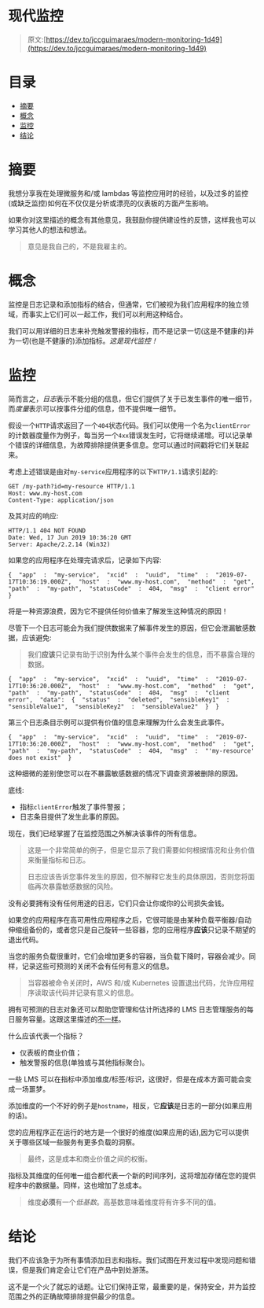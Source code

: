 # 现代监控

> 原文:[https://dev.to/jccguimaraes/modern-monitoring-1d49](https://dev.to/jccguimaraes/modern-monitoring-1d49)

# [](#table-of-contents)目录

*   [摘要](#abstract)
*   [概念](#the-concept)
*   [监控](#monitoring)
*   [结论](#conclusion)

# [](#abstract)摘要

我想分享我在处理微服务和/或 lambdas 等监控应用时的经验，以及过多的监控(或缺乏监控)如何在不仅仅是分析或漂亮的仪表板的方面产生影响。

如果你对这里描述的概念有其他意见，我鼓励你提供建设性的反馈，这样我也可以学习其他人的想法和想法。

> 意见是我自己的，不是我雇主的。

# [](#the-concept)概念

监控是日志记录和添加指标的结合，但通常，它们被视为我们应用程序的独立领域，而事实上它们可以一起工作，我们可以利用这种结合。

我们可以用详细的日志来补充触发警报的指标，而不是记录一切(这是不健康的)并为一切(也是不健康的)添加指标。*这是现代监控！*

# [](#monitoring)监控

简而言之，*日志*表示不能分组的信息，但它们提供了关于已发生事件的唯一细节，而*度量*表示可以按事件分组的信息，但不提供唯一细节。

假设一个`HTTP`请求返回了一个`404`状态代码。我们可以使用一个名为`clientError`的计数器度量作为例子，每当另一个`4xx`错误发生时，它将继续递增。可以记录单个错误的详细信息，为故障排除提供更多信息。您可以通过时间戳将它们关联起来。

考虑上述错误是由对`my-service`应用程序的以下`HTTP/1.1`请求引起的:

```
GET /my-path?id=my-resource HTTP/1.1
Host: www.my-host.com
Content-Type: application/json 
```

及其对应的响应:

```
HTTP/1.1 404 NOT FOUND
Date: Wed, 17 Jun 2019 10:36:20 GMT
Server: Apache/2.2.14 (Win32) 
```

如果您的应用程序在处理完请求后，记录如下内容:

```
{  "app"  :  "my-service",  "xcid"  :  "uuid",  "time"  :  "2019-07-17T10:36:19.000Z",  "host"  :  "www.my-host.com",  "method"  :  "get",  "path"  :  "my-path",  "statusCode"  :  404,  "msg"  :  "client error"  } 
```

将是一种资源浪费，因为它不提供任何价值来了解发生这种情况的原因！

尽管下一个日志可能会为我们提供数据来了解事件发生的原因，但它会泄漏敏感数据，应该避免:

> 我们**应该**只记录有助于识别**为什么**某个事件会发生的信息，而不暴露合理的数据。

```
{  "app"  :  "my-service",  "xcid"  :  "uuid",  "time"  :  "2019-07-17T10:36:20.000Z",  "host"  :  "www.my-host.com",  "method"  :  "get",  "path"  :  "my-path",  "statusCode"  :  404,  "msg"  :  "client error",  "data":  {  "status"  :  "deleted",  "sensibleKey1"  :  "sensibleValue1",  "sensibleKey2"  :  "sensibleValue2"  }  } 
```

第三个日志条目示例可以提供有价值的信息来理解为什么会发生此事件。

```
{  "app"  :  "my-service",  "xcid"  :  "uuid",  "time"  :  "2019-07-17T10:36:20.000Z",  "host"  :  "www.my-host.com",  "method"  :  "get",  "path"  :  "my-path",  "statusCode"  :  404,  "msg"  :  "'my-resource' does not exist"  } 
```

这种细微的差别使您可以在不暴露敏感数据的情况下调查资源被删除的原因。

底线:

*   指标`clientError`触发了事件警报；
*   日志条目提供了发生此事的原因。

现在，我们已经掌握了在监控范围之外解决该事件的所有信息。

> 这是一个非常简单的例子，但是它显示了我们需要如何根据情况和业务价值来衡量指标和日志。
> 
> 日志应该告诉您事件发生的原因，但不解释它发生的具体原因，否则您将面临再次暴露敏感数据的风险。

没有必要拥有没有任何用途的日志，它们只会让你或你的公司损失金钱。

如果您的应用程序在高可用性应用程序之后，它很可能是由某种负载平衡器/自动伸缩组备份的，或者您只是自己旋转一些容器，您的应用程序**应该**只记录不期望的退出代码。

当您的服务负载很重时，它们会增加更多的容器，当负载下降时，容器会减少。同样，记录这些可预测的关闭不会有任何有意义的信息。

> 当容器被命令关闭时，AWS 和/或 Kubernetes 设置退出代码，允许应用程序读取该代码并记录有意义的信息。

拥有可预测的日志对象还可以帮助您管理和估计所选择的 LMS 日志管理服务的每日服务容量。这跟这里描述的[不一样](#monitoring)。

什么应该代表一个指标？

*   仪表板的商业价值；
*   触发警报的信息(单独或与其他指标聚合)。

一些 LMS 可以在指标中添加维度/标签/标识，这很好，但是在成本方面可能会变成一场噩梦。

添加维度的一个不好的例子是`hostname`，相反，它**应该**是日志的一部分(如果应用的话)。

您的应用程序正在运行的地方是一个很好的维度(如果应用的话),因为它可以提供关于哪些区域一些服务有更多负载的洞察。

> 最终，这是成本和商业价值之间的权衡。

指标及其维度的任何唯一组合都代表一个新的时间序列，这将增加存储在您的提供程序中的数据量。同样，这也增加了总成本。

> 维度**必须**有一个*低基数*。高基数意味着维度将有许多不同的值。

# [](#conclusion)结论

我们不应该急于为所有事情添加日志和指标。我们试图在开发过程中发现问题和错误，但是我们肯定会让它们在产品中到处游荡。

这不是一个火了就忘的话题。让它们保持正常，最重要的是，保持安全，并为监控范围之外的正确故障排除提供最少的信息。